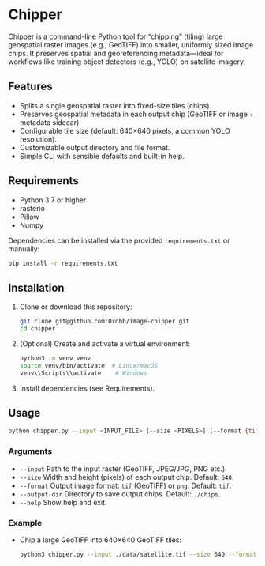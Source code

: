 # Chipper

Chipper is a command-line Python tool for “chipping” (tiling) large geospatial raster images (e.g., GeoTIFF) into smaller, uniformly sized image chips. It preserves spatial and georeferencing metadata—ideal for workflows like training object detectors (e.g., YOLO) on satellite imagery.

## Features

- Splits a single geospatial raster into fixed-size tiles (chips).
- Preserves geospatial metadata in each output chip (GeoTIFF or image + metadata sidecar).
- Configurable tile size (default: 640×640 pixels, a common YOLO resolution).
- Customizable output directory and file format.
- Simple CLI with sensible defaults and built-in help.

## Requirements

- Python 3.7 or higher
- rasterio
- Pillow
- Numpy

Dependencies can be installed via the provided `requirements.txt` or manually:

```bash
pip install -r requirements.txt
```

## Installation

1. Clone or download this repository:

   ```bash
   git clone git@github.com:0xdbb/image-chipper.git
   cd chipper
   ```

2. (Optional) Create and activate a virtual environment:

   ```bash
   python3 -m venv venv
   source venv/bin/activate  # Linux/macOS
   venv\\Scripts\\activate    # Windows
   ```

3. Install dependencies (see Requirements).

## Usage

```bash
python chipper.py --input <INPUT_FILE> [--size <PIXELS>] [--format {tif,png,jpeg}] [--output-dir <DIR>]
```

### Arguments

- `--input`       Path to the input raster (GeoTIFF, JPEG/JPG, PNG etc.).
- `--size`        Width and height (pixels) of each output chip. Default: `640`.
- `--format`      Output image format: `tif` (GeoTIFF) or `png`. Default: `tif`.
- `--output-dir`  Directory to save output chips. Default: `./chips`.
- `--help`        Show help and exit.

### Example

- Chip a large GeoTIFF into 640×640 GeoTIFF tiles:

  ```bash
  python3 chipper.py --input ./data/satellite.tif --size 640 --format png --output-dir output/png_chips
  ```
